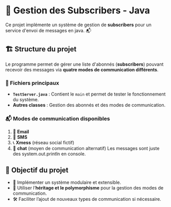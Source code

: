 # 📡 Gestion des Subscribers - Java  

Ce projet implémente un système de gestion de **subscribers** pour un service d'envoi de messages en java. 📬  

## 🏗️ Structure du projet  

Le programme permet de gérer une liste d'abonnés (**subscribers**) pouvant recevoir des messages via **quatre modes de communication différents**.  

### 📂 Fichiers principaux  

- **`TestServer.java`** : Contient le `main` et permet de tester le fonctionnement du système.  
- **Autres classes** : Gestion des abonnés et des modes de communication.  

### 📬 Modes de communication disponibles  
1. 📧 **Email**  
2. 📱 **SMS**  
3. 📞 **Xmess**  (réseau social fictif)
4. 💬 **chat**  (moyen de communication alternatif)
Les messages sont juste des system.out.println en console.

## 🎯 Objectif du projet  

- 📜 Implémenter un système modulaire et extensible.  
- 🔄 Utiliser l’**héritage et le polymorphisme** pour la gestion des modes de communication.  
- 🛠️ Faciliter l’ajout de nouveaux types de communication si nécessaire.  
